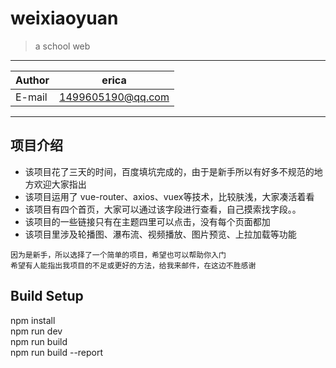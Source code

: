 # weixiaoyuan

> a school web 

****
	
|Author|erica|
|---|---
|E-mail|1499605190@qq.com


****

## 项目介绍
* 该项目花了三天的时间，百度填坑完成的，由于是新手所以有好多不规范的地方欢迎大家指出  
* 该项目运用了 vue-router、axios、vuex等技术，比较肤浅，大家凑活着看   
* 该项目有四个首页，大家可以通过该字段进行查看，自己摸索找字段。。   
* 该项目的一些链接只有在主题四里可以点击，没有每个页面都加  
* 该项目里涉及轮播图、瀑布流、视频播放、图片预览、上拉加载等功能  


```
因为是新手，所以选择了一个简单的项目，希望也可以帮助你入门
希望有人能指出我项目的不足或更好的方法，给我来邮件，在这边不胜感谢
```
## Build Setup

npm install  
npm run dev  
npm run build  
npm run build --report 

